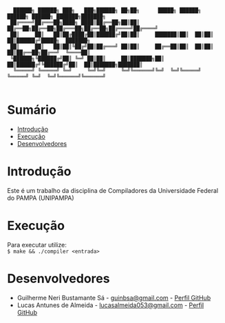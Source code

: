```

  ██████╗ ██████╗ ███╗   ███╗██████╗ ██╗██╗      █████╗ ██████╗  ██████╗ ██████╗ ███████╗███████╗
 ██╔════╝██╔═══██╗████╗ ████║██╔══██╗██║██║     ██╔══██╗██╔══██╗██╔═══██╗██╔══██╗██╔════╝██╔════╝
 ██║     ██║   ██║██╔████╔██║██████╔╝██║██║     ███████║██║  ██║██║   ██║██████╔╝█████╗  ███████╗
 ██║     ██║   ██║██║╚██╔╝██║██╔═══╝ ██║██║     ██╔══██║██║  ██║██║   ██║██╔══██╗██╔══╝  ╚════██║
 ╚██████╗╚██████╔╝██║ ╚═╝ ██║██║     ██║███████╗██║  ██║██████╔╝╚██████╔╝██║  ██║███████╗███████║
  ╚═════╝ ╚═════╝ ╚═╝     ╚═╝╚═╝     ╚═╝╚══════╝╚═╝  ╚═╝╚═════╝  ╚═════╝ ╚═╝  ╚═╝╚══════╝╚══════╝
                       
  ```

# Sumário
* [Introdução](#Introdução)<br>
* [Execução](#Execução)<br>
* [Desenvolvedores](#Desenvolvedores)<br>

# <a name="Introdução"></a>Introdução<br>
  Este é um trabalho da disciplina de Compiladores da Universidade Federal do PAMPA (UNIPAMPA)
</br>

# <a name="Execução"></a>Execução<br>
  Para executar utilize: </br>
	```
	$ make && ./compiler <entrada>
	```
  
# <a name="Desenvolvedores"></a>Desenvolvedores<br>

* Guilherme Neri Bustamante Sá - <guinbsa@gmail.com> - [Perfil GitHub](https://github.com/161150744) <br>
* Lucas Antunes de Almeida - <lucasalmeida053@gmail.com> - [Perfil GitHub](https://github.com/LucasAntunesdeAlmeida) <br>
